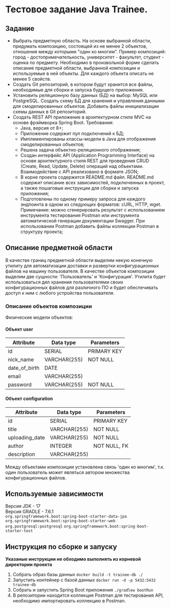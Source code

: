 # Тестовое задание Java Trainee.
## Задание
- Выбрать предметную область. На основе выбранной области, придумать композицию, состоящей из не менее 2 объектов, отношения между которыми "один ко многим". Пример композиций: город - достопримечательность, университет - факультет, студент - оценка по предмету. Необходимо в произвольной форме сделать описание предметной области, выбранной композиции и используемые в ней объекты. Для каждого объекта описать не менее 5 свойств.
- Создать Git репозиторий, в котором будут хранится все файлы, необходимые для
сборки и запуска будущего приложения.
- Установить реляционную базу данных (БД) на выбор: MySQL или PostgreSQL. Создать
схему БД для хранения и управления данными для смоделированных объектов. Добавить
файлы инициализации схемы данных в Git репозиторий.
- Создать REST API приложение в архитектурном стиле MVC на основе фрэймворка
Spring Boot. Требования:
    - Java, версия от 8+;
    - Приложение содержит пул подключений к БД;
    - Имплементированы классы-модели в Java для отображения смоделированных объектов;
    - Решена задача объектно-реляционного отображения;
    - Создан интерфейс API (Application Programming Interface) на основе архитектурного стиля REST для проведения CRUD (Create, Read, Update, Delete) операций над объектами. Взаимодействие с API реализовано в формате JSON;
    - В корне проекта содержится README.md файл. README.md содержит описание всех зависимостей, подключенных в проект, а также   пошаговые инструкции для сборки и запуска приложения;
    - Подготовлены по одному примеру запроса для каждого эндпоинта в одном из следующих форматов: сURL, HTTP, wget. Примечание: можно сгенерировать результат с использованием инструмента тестирования Postman или инструмента автоматической генерации документации Swagger. При использовании Postman добавить файлы коллекции Postman в структуру проекта;

## Описание предметной области
В качестве границ предметной области выделим некую конечную утилиту для автоматизации доставки и развертки конфигурационных файлов на машину пользователя. В качестве объектов композиции выделим две сущности: 'Пользователь' и 'Конфигурация'. Утилита будет использоваться дял хранения пользователями своих конфигурационных файлов для различного ПО и будет обеспечивать доступ к ним с любого устройства пользователя.
### Описание объектов композиции
Физические модели объектов:
#### Объект user
| Attribute          | Data type        |      Parameters       |
|---------------|--------|-------------|
| id            | SERIAL | PRIMARY KEY |
| nick_name     | VARCHAR(255)   | NOT NULL    |
| date_of_birth | DATE   |             |
| email         | VARCHAR(255)   |             |
| password      | VARCHAR(255)   | NOT NULL    |

#### Объект configuration
| Attribute          | Data type        |      Parameters       |
|---------------|--------|-------------|
| id            | SERIAL | PRIMARY KEY |
| title     | VARCHAR(255)   | NOT NULL    |
| uploading_date | VARCHAR(255)   |     NOT NULL        |
| author         | INTEGER   |     NOT NULL, FK        |
| description      | VARCHAR(255)   |     |

Между объектами композиции установлена связь 'один ко многим', т.к. один пользователь может являться автором множества конфигурационных файлов.
## Используемые зависимости
Версия JDK - 17\
Версия GRADLE - 7.6.1\
`org.springframework.boot:spring-boot-starter-data-jpa`
`org.springframework.boot:spring-boot-starter-web`
`org.postgresql:postgresql` 
`org.springframework.boot:spring-boot-starter-test`
## Инструкция по сборке и запуску
**Указаные инструкции не обходимо выполнять из корневой директории проекта**
1. Собрать образ базы данных `docker build -t trainee-db ./`
2. Запустить контейнер с базой данных `docker run -d -p 5432:5432 trainee-db`
3. Собрать и запустить Spring Boot приложения `./gradlew bootRun`
4. В репозитории находится коллекция Postman для тестирования API, необходимо импортировать коллекцию в Postman.

